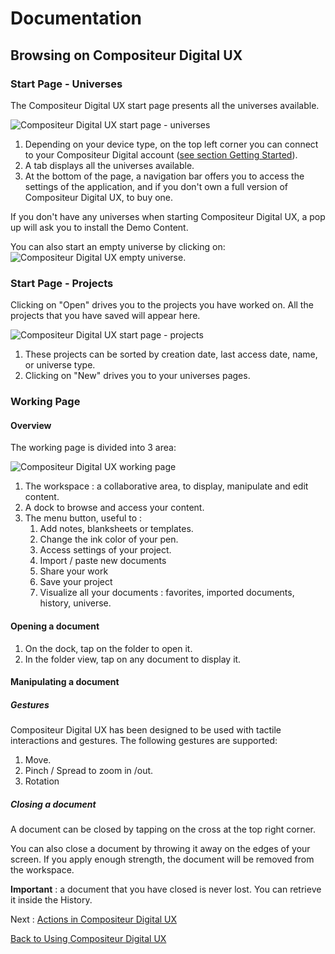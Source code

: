 # Documentation

## Browsing on Compositeur Digital UX 

### Start Page - Universes

The Compositeur Digital UX start page presents all the universes available. 

![Compositeur Digital UX start page - universes](../../img/start-page-universes.jpg)

1. Depending on your device type, on the top left corner you can connect to your Compositeur Digital account ([see section Getting Started](../../index.md)).
1. A tab displays all the universes available. 
1. At the bottom of the page, a navigation bar offers you to access the settings of the application, and if you don't own a full version of Compositeur Digital UX, to buy one.

If you don't have any universes when starting Compositeur Digital UX, a pop up will ask you to install the Demo Content. 

You can also start an empty universe by clicking on:
![Compositeur Digital UX empty universe](../../img/empty-universe).

### Start Page - Projects

Clicking on "Open" drives you to the projects you have worked on. All the projects that you have saved will appear here.

![Compositeur Digital UX start page - projects](../../img/start-page-projects.jpg)

1. These projects can be sorted by creation date, last access date, name, or universe type.
2. Clicking on "New" drives you to your universes pages.

### Working Page

#### Overview

The working page is divided into 3 area:

![Compositeur Digital UX working page](../../img/working-page.jpg)

1. The workspace : a collaborative area, to display, manipulate and edit content.
1. A dock to browse and access your content.
1. The menu button, useful to : 
   1. Add notes, blanksheets or templates.
   1. Change the ink color of your pen.
   1. Access settings of your project.
   1. Import / paste new documents
   1. Share your work
   1. Save your project
   1. Visualize all your documents : favorites, imported documents, history, universe.
  
#### Opening a document

1. On the dock, tap on the folder to open it.
1. In the folder view, tap on any document to display it.

#### Manipulating a document

##### Gestures

Compositeur Digital UX has been designed to be used with tactile interactions and gestures.
The following gestures are supported:
1. Move.
1. Pinch / Spread to zoom in /out.
1. Rotation

##### Closing a document

A document can be closed by tapping on the cross at the top right corner.

You can also close a document by throwing it away on the edges of your screen. If you apply enough strength, the document will be removed from the workspace. 

**Important** : a document that you have closed is never lost. You can retrieve it inside the History.

Next : [Actions in Compositeur Digital UX](actions.md) 

[Back to Using Compositeur Digital UX](index.md)













